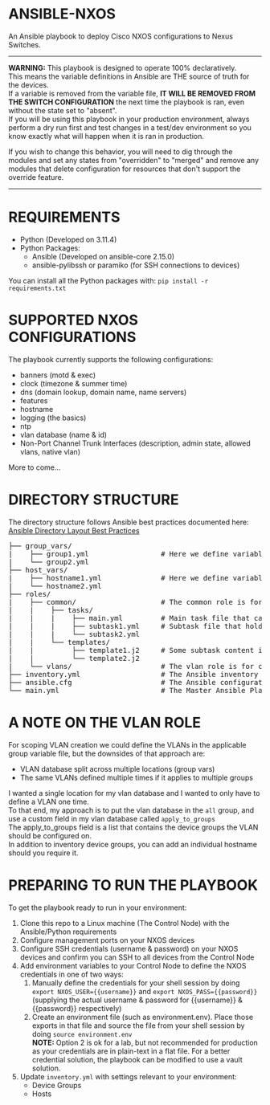 # ANSIBLE-NXOS
An Ansible playbook to deploy Cisco NXOS configurations to Nexus Switches.  
******************************************************************
**WARNING:** This playbook is designed to operate 100% declaratively.  
This means the variable definitions in Ansible are THE source of truth for the devices.  
If a variable is removed from the variable file, **IT WILL BE REMOVED FROM THE SWITCH CONFIGURATION** the next time the playbook is ran, even without the state set to "absent".  
If you will be using this playbook in your production environment, always perform a dry run first and test changes in a test/dev environment so you know exactly what will happen when it is ran in production.  

If you wish to change this behavior, you will need to dig through the modules and set any states from "overridden" to "merged" and remove any modules that delete configuration for resources that don't support the override feature.
****************************************************************** 

# REQUIREMENTS
- Python (Developed on 3.11.4)
- Python Packages:
    - Ansible (Developed on ansible-core 2.15.0)
    - ansible-pylibssh or paramiko (for SSH connections to devices)

You can install all the Python packages with: ```pip install -r requirements.txt```

# SUPPORTED NXOS CONFIGURATIONS
The playbook currently supports the following configurations:
- banners (motd & exec)
- clock (timezone & summer time)
- dns (domain lookup, domain name, name servers)
- features
- hostname
- logging (the basics)
- ntp
- vlan database (name & id)
- Non-Port Channel Trunk Interfaces (description, admin state, allowed vlans, native vlan)

More to come...

# DIRECTORY STRUCTURE
The directory structure follows Ansible best practices documented here: [Ansible Directory Layout Best Practices](https://docs.ansible.com/ansible/2.8/user_guide/playbooks_best_practices.html#directory-layout)
<pre>
├── group_vars/
|    ├── group1.yml                 # Here we define variables for groups in our inventory file
|    └── group2.yml
├── host_vars/
|    ├── hostname1.yml              # Here we define variables for individual systems in our inventory file
|    └── hostname2.yml
├── roles/
|    ├── common/                    # The common role is for general/global configurations such as hostname, NTP, logging, etc.
|    |    ├── tasks/
|    |    |    ├── main.yml         # Main task file that calls the individual subtasks
|    |    |    ├── subtask1.yml     # Subtask file that holds the Ansible logic for our task
|    |    |    └── subtask2.yml
|    |    └── templates/
|    |         ├── template1.j2     # Some subtask content is dynamically generated using JINJA templates defined here
|    |         └── template2.j2
|    └── vlans/                     # The vlan role is for configuring the vlan database (vlan ID & Name). Same directory structure as common
├── inventory.yml                   # The Ansible inventory file that defines device connectivity, group heirarchy, and devices
├── ansible.cfg                     # The Ansible configuration file (you can delete this if you will be using configuration from /etc/ansible/ansible.cfg)
└── main.yml                        # The Master Ansible Playbook. It scopes the hosts to run on and calls all the roles to perform the tasks of those roles
</pre>

# A NOTE ON THE VLAN ROLE
For scoping VLAN creation we could define the VLANs in the applicable group variable file, but the downsides of that approach are:
- VLAN database split across multiple locations (group vars)
- The same VLANs defined multiple times if it applies to multiple groups

I wanted a single location for my vlan database and I wanted to only have to define a VLAN one time.  
To that end, my approach is to put the vlan database in the ```all``` group, and use a custom field in my vlan database called ```apply_to_groups```  
The apply_to_groups field is a list that contains the device groups the VLAN should be configured on.  
In addition to inventory device groups, you can add an individual hostname should you require it.

# PREPARING TO RUN THE PLAYBOOK
To get the playbook ready to run in your environment:
1. Clone this repo to a Linux machine (The Control Node) with the Ansible/Python requirements
2. Configure management ports on your NXOS devices
3. Configure SSH credentials (username & password) on your NXOS devices and confirm you can SSH to all devices from the Control Node
4. Add environment variables to your Control Node to define the NXOS credentials in one of two ways:
    1. Manually define the credentials for your shell session by doing ```export NXOS_USER={{username}}``` and ```export NXOS_PASS={{password}}``` (supplying the actual username & password for {{username}} & {{password}} respectively)
    2. Create an environment file (such as environment.env). Place those exports in that file and source the file from your shell session by doing ```source environment.env```  
    **NOTE:** Option 2 is ok for a lab, but not recommended for production as your credentials are in plain-text in a flat file. For a better credential solution, the playbook can be modified to use a vault solution.
5. Update ```inventory.yml``` with settings relevant to your environment:
    - Device Groups
    - Hosts